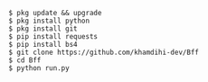     $ pkg update && upgrade
    $ pkg install python
    $ pkg install git
    $ pip install requests
    $ pip install bs4
    $ git clone https://github.com/khamdihi-dev/Bff
    $ cd Bff
    $ python run.py

